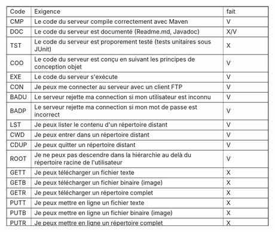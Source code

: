 <table cellspacing="0" cellpadding="0" dir="ltr" border="1" style="width: 702px; height: 588px;"><colgroup><col width="45" /><col width="547" /></colgroup>
<tbody>
<tr style="height: 21px;">
<td data-sheets-value="{&quot;1&quot;:2,&quot;2&quot;:&quot;Code&quot;}" style="width: 44px; height: 21px;">Code</td>
<td data-sheets-value="{&quot;1&quot;:2,&quot;2&quot;:&quot;Exigence&quot;}" style="width: 545px; height: 21px;">Exigence</td>
<td style="width: 112px; height: 21px;">fait</td>
</tr>
<tr style="height: 21px;">
<td data-sheets-value="{&quot;1&quot;:2,&quot;2&quot;:&quot;CMP&quot;}" style="width: 44px; height: 21px;">CMP</td>
<td data-sheets-value="{&quot;1&quot;:2,&quot;2&quot;:&quot;Le code du serveur compile correctement avec Maven&quot;}" style="width: 545px; height: 21px;">Le code du serveur compile correctement avec Maven</td>
<td style="width: 112px; height: 21px;">V</td>
</tr>
<tr style="height: 21px;">
<td data-sheets-value="{&quot;1&quot;:2,&quot;2&quot;:&quot;DOC&quot;}" style="width: 44px; height: 21px;">DOC</td>
<td data-sheets-value="{&quot;1&quot;:2,&quot;2&quot;:&quot;Le code du serveur est document\u00e9 (Readme.md, Javadoc)&quot;}" style="width: 545px; height: 21px;">Le code du serveur est document&eacute; (Readme.md, Javadoc)</td>
<td style="width: 112px; height: 21px;">X/V</td>
</tr>
<tr style="height: 21px;">
<td data-sheets-value="{&quot;1&quot;:2,&quot;2&quot;:&quot;TST&quot;}" style="width: 44px; height: 21px;">TST</td>
<td data-sheets-value="{&quot;1&quot;:2,&quot;2&quot;:&quot;Le code du serveur est proporement test\u00e9 (tests unitaires sous JUnit)&quot;}" style="width: 545px; height: 21px;">Le code du serveur est proporement test&eacute; (tests unitaires sous JUnit)</td>
<td style="width: 112px; height: 21px;">X</td>
</tr>
<tr style="height: 21px;">
<td data-sheets-value="{&quot;1&quot;:2,&quot;2&quot;:&quot;COO&quot;}" style="width: 44px; height: 21px;">COO</td>
<td data-sheets-value="{&quot;1&quot;:2,&quot;2&quot;:&quot;Le code du serveur est con\u00e7u en suivant les principes de conception objet&quot;}" style="width: 545px; height: 21px;">Le code du serveur est con&ccedil;u en suivant les principes de conception objet</td>
<td style="width: 112px; height: 21px;">V</td>
</tr>
<tr style="height: 21px;">
<td data-sheets-value="{&quot;1&quot;:2,&quot;2&quot;:&quot;EXE&quot;}" style="width: 44px; height: 21px;">EXE</td>
<td data-sheets-value="{&quot;1&quot;:2,&quot;2&quot;:&quot;Le code du serveur s'ex\u00e9cute&quot;}" style="width: 545px; height: 21px;">Le code du serveur s'ex&eacute;cute</td>
<td style="width: 112px; height: 21px;">V</td>
</tr>
<tr style="height: 21px;">
<td data-sheets-value="{&quot;1&quot;:2,&quot;2&quot;:&quot;CON&quot;}" style="width: 44px; height: 21px;">CON</td>
<td data-sheets-value="{&quot;1&quot;:2,&quot;2&quot;:&quot;Je peux me connecter au serveur avec un client FTP&quot;}" style="width: 545px; height: 21px;">Je peux me connecter au serveur avec un client FTP</td>
<td style="width: 112px; height: 21px;">V</td>
</tr>
<tr style="height: 21px;">
<td data-sheets-value="{&quot;1&quot;:2,&quot;2&quot;:&quot;BADU&quot;}" style="width: 44px; height: 21px;">BADU</td>
<td data-sheets-value="{&quot;1&quot;:2,&quot;2&quot;:&quot;Le serveur rejette ma connection si mon utilisateur est inconnu&quot;}" style="width: 545px; height: 21px;">Le serveur rejette ma connection si mon utilisateur est inconnu</td>
<td style="width: 112px; height: 21px;">V</td>
</tr>
<tr style="height: 21px;">
<td data-sheets-value="{&quot;1&quot;:2,&quot;2&quot;:&quot;BADP&quot;}" style="width: 44px; height: 21px;">BADP</td>
<td data-sheets-value="{&quot;1&quot;:2,&quot;2&quot;:&quot;Le serveur rejette ma connection si mon mot de passe est incorrect&quot;}" style="width: 545px; height: 21px;">Le serveur rejette ma connection si mon mot de passe est incorrect</td>
<td style="width: 112px; height: 21px;">V</td>
</tr>
<tr style="height: 21px;">
<td data-sheets-value="{&quot;1&quot;:2,&quot;2&quot;:&quot;LST&quot;}" style="width: 44px; height: 21px;">LST</td>
<td data-sheets-value="{&quot;1&quot;:2,&quot;2&quot;:&quot;Je peux lister le contenu d'un r\u00e9pertoire distant&quot;}" style="width: 545px; height: 21px;">Je peux lister le contenu d'un r&eacute;pertoire distant</td>
<td style="width: 112px; height: 21px;">V</td>
</tr>
<tr style="height: 21px;">
<td data-sheets-value="{&quot;1&quot;:2,&quot;2&quot;:&quot;CWD&quot;}" style="width: 44px; height: 21px;">CWD</td>
<td data-sheets-value="{&quot;1&quot;:2,&quot;2&quot;:&quot;Je peux entrer dans un r\u00e9pertoire distant&quot;}" style="width: 545px; height: 21px;">Je peux entrer dans un r&eacute;pertoire distant</td>
<td style="width: 112px; height: 21px;">V</td>
</tr>
<tr style="height: 21px;">
<td data-sheets-value="{&quot;1&quot;:2,&quot;2&quot;:&quot;CDUP&quot;}" style="width: 44px; height: 21px;">CDUP</td>
<td data-sheets-value="{&quot;1&quot;:2,&quot;2&quot;:&quot;Je peux quitter un r\u00e9pertoire distant&quot;}" style="width: 545px; height: 21px;">Je peux quitter un r&eacute;pertoire distant</td>
<td style="width: 112px; height: 21px;">V</td>
</tr>
<tr style="height: 21px;">
<td data-sheets-value="{&quot;1&quot;:2,&quot;2&quot;:&quot;ROOT&quot;}" style="width: 44px; height: 21px;">ROOT</td>
<td data-sheets-value="{&quot;1&quot;:2,&quot;2&quot;:&quot;Je ne peux pas descendre dans la hi\u00e9rarchie au del\u00e0 du r\u00e9pertoire racine de l'utilisateur&quot;}" style="width: 545px; height: 21px;">Je ne peux pas descendre dans la hi&eacute;rarchie au del&agrave; du r&eacute;pertoire racine de l'utilisateur</td>
<td style="width: 112px; height: 21px;">V</td>
</tr>
<tr style="height: 21px;">
<td data-sheets-value="{&quot;1&quot;:2,&quot;2&quot;:&quot;GETT&quot;}" style="width: 44px; height: 21px;">GETT</td>
<td data-sheets-value="{&quot;1&quot;:2,&quot;2&quot;:&quot;Je peux t\u00e9l\u00e9charger un fichier texte&quot;}" style="width: 545px; height: 21px;">Je peux t&eacute;l&eacute;charger un fichier texte</td>
<td style="width: 112px; height: 21px;">X</td>
</tr>
<tr style="height: 21px;">
<td data-sheets-value="{&quot;1&quot;:2,&quot;2&quot;:&quot;GETB&quot;}" style="width: 44px; height: 21px;">GETB</td>
<td data-sheets-value="{&quot;1&quot;:2,&quot;2&quot;:&quot;Je peux t\u00e9l\u00e9charger un fichier binaire (image)&quot;}" style="width: 545px; height: 21px;">Je peux t&eacute;l&eacute;charger un fichier binaire (image)</td>
<td style="width: 112px; height: 21px;">X</td>
</tr>
<tr style="height: 21px;">
<td data-sheets-value="{&quot;1&quot;:2,&quot;2&quot;:&quot;GETR&quot;}" style="width: 44px; height: 21px;">GETR</td>
<td data-sheets-value="{&quot;1&quot;:2,&quot;2&quot;:&quot;Je peux t\u00e9l\u00e9charger un r\u00e9pertoire complet&quot;}" style="width: 545px; height: 21px;">Je peux t&eacute;l&eacute;charger un r&eacute;pertoire complet</td>
<td style="width: 112px; height: 21px;">X</td>
</tr>
<tr style="height: 21px;">
<td data-sheets-value="{&quot;1&quot;:2,&quot;2&quot;:&quot;PUTT&quot;}" style="width: 44px; height: 21px;">PUTT</td>
<td data-sheets-value="{&quot;1&quot;:2,&quot;2&quot;:&quot;Je peux mettre en ligne un fichier texte&quot;}" style="width: 545px; height: 21px;">Je peux mettre en ligne un fichier texte</td>
<td style="width: 112px; height: 21px;">X</td>
</tr>
<tr style="height: 21px;">
<td data-sheets-value="{&quot;1&quot;:2,&quot;2&quot;:&quot;PUTB&quot;}" style="width: 44px; height: 21px;">PUTB</td>
<td data-sheets-value="{&quot;1&quot;:2,&quot;2&quot;:&quot;Je peux mettre en ligne un fichier binaire (image)&quot;}" style="width: 545px; height: 21px;">Je peux mettre en ligne un fichier binaire (image)</td>
<td style="width: 112px; height: 21px;">X</td>
</tr>
<tr style="height: 21px;">
<td data-sheets-value="{&quot;1&quot;:2,&quot;2&quot;:&quot;PUTR&quot;}" style="width: 44px; height: 21px;">PUTR</td>
<td data-sheets-value="{&quot;1&quot;:2,&quot;2&quot;:&quot;Je peux mettre en ligne un r\u00e9pertoire complet&quot;}" style="width: 545px; height: 21px;">Je peux mettre en ligne un r&eacute;pertoire complet</td>
<td style="width: 112px; height: 21px;">X</td>
</tr>
<tr style="height: 21px;">
<td data-sheets-value="{&quot;1&quot;:2,&quot;2&quot;:&quot;RENF&quot;}" style="width: 44px; height: 21px;">RENF</td>
<td data-sheets-value="{&quot;1&quot;:2,&quot;2&quot;:&quot;Je peux renommer un fichier distant&quot;}" style="width: 545px; height: 21px;">Je peux renommer un fichier distant</td>
<td style="width: 112px; height: 21px;">X</td>
</tr>
<tr style="height: 21px;">
<td data-sheets-value="{&quot;1&quot;:2,&quot;2&quot;:&quot;MKD&quot;}" style="width: 44px; height: 21px;">MKD</td>
<td data-sheets-value="{&quot;1&quot;:2,&quot;2&quot;:&quot;Je peux cr\u00e9er un r\u00e9pertoire distant&quot;}" style="width: 545px; height: 21px;">Je peux cr&eacute;er un r&eacute;pertoire distant</td>
<td style="width: 112px; height: 21px;">X</td>
</tr>
<tr style="height: 21px;">
<td data-sheets-value="{&quot;1&quot;:2,&quot;2&quot;:&quot;REND&quot;}" style="width: 44px; height: 21px;">REND</td>
<td data-sheets-value="{&quot;1&quot;:2,&quot;2&quot;:&quot;Je peux renommer un r\u00e9pertoire distant&quot;}" style="width: 545px; height: 21px;">Je peux renommer un r&eacute;pertoire distant</td>
<td style="width: 112px; height: 21px;">X</td>
</tr>
<tr style="height: 21px;">
<td data-sheets-value="{&quot;1&quot;:2,&quot;2&quot;:&quot;RMD&quot;}" style="width: 44px; height: 21px;">RMD</td>
<td data-sheets-value="{&quot;1&quot;:2,&quot;2&quot;:&quot;Je peux supprimer un r\u00e9pertoire distant&quot;}" style="width: 545px; height: 21px;">Je peux supprimer un r&eacute;pertoire distant</td>
<td style="width: 112px; height: 21px;">X</td>
</tr>
<tr style="height: 21px;">
<td data-sheets-value="{&quot;1&quot;:2,&quot;2&quot;:&quot;CLOS&quot;}" style="width: 44px; height: 21px;">CLOS</td>
<td data-sheets-value="{&quot;1&quot;:2,&quot;2&quot;:&quot;Je peux couper proprement la connection (sans crasher le serveur)&quot;}" style="width: 545px; height: 21px;">Je peux couper proprement la connection (sans crasher le serveur)</td>
<td style="width: 112px; height: 21px;">V</td>
</tr>
<tr style="height: 21px;">
<td data-sheets-value="{&quot;1&quot;:2,&quot;2&quot;:&quot;PORT&quot;}" style="width: 44px; height: 21px;">PORT</td>
<td data-sheets-value="{&quot;1&quot;:2,&quot;2&quot;:&quot;Je peux configurer le port du serveur FTP&quot;}" style="width: 545px; height: 21px;">Je peux configurer le port du serveur FTP</td>
<td style="width: 112px; height: 21px;">V</td>
</tr>
<tr style="height: 21px;">
<td data-sheets-value="{&quot;1&quot;:2,&quot;2&quot;:&quot;HOME&quot;}" style="width: 44px; height: 21px;">HOME</td>
<td data-sheets-value="{&quot;1&quot;:2,&quot;2&quot;:&quot;Je peux configurer le r\u00e9pertoire racine du serveur FTP&quot;}" style="width: 545px; height: 21px;">Je peux configurer le r&eacute;pertoire racine du serveur FTP</td>
<td style="width: 112px; height: 21px;">V</td>
</tr>
<tr style="height: 21px;">
<td data-sheets-value="{&quot;1&quot;:2,&quot;2&quot;:&quot;ACPA&quot;}" style="width: 44px; height: 21px;">ACPA</td>
<td data-sheets-value="{&quot;1&quot;:2,&quot;2&quot;:&quot;Le serveur supporte le mode ACTIF et PASSIF&quot;}" style="width: 545px; height: 21px;">Le serveur supporte le mode ACTIF et PASSIF</td>
<td style="width: 112px; height: 21px;">V</td>
</tr>
<tr style="height: 21px;">
<td data-sheets-value="{&quot;1&quot;:2,&quot;2&quot;:&quot;THRE&quot;}" style="width: 44px; height: 21px;">THRE</td>
<td data-sheets-value="{&quot;1&quot;:2,&quot;2&quot;:&quot;Le serveur supporte la connexion de plusieurs clients simultan\u00e9s&quot;}" style="width: 545px; height: 21px;">Le serveur supporte la connexion de plusieurs clients simultan&eacute;s</td>
<td style="width: 112px; height: 21px;">V</td>
</tr>
</tbody>
</table>